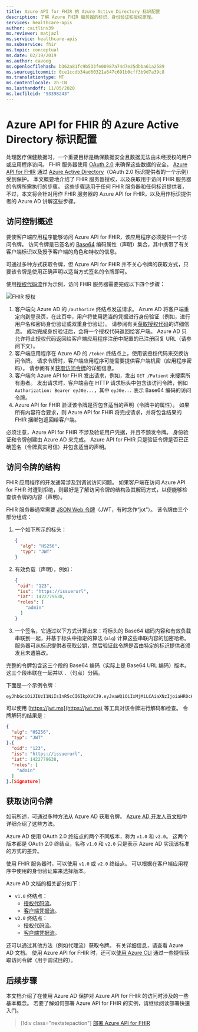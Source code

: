 ```yaml
---
title: Azure API for FHIR 的 Azure Active Directory 标识配置
description: 了解 Azure FHIR 服务器的标识、身份验证和授权原理。
services: healthcare-apis
author: caitlinv39
ms.reviewer: matjazl
ms.service: healthcare-apis
ms.subservice: fhir
ms.topic: conceptual
ms.date: 02/19/2019
ms.author: cavoeg
ms.openlocfilehash: b362a81fc9b533fe00987a74d7e25dbba61a2589
ms.sourcegitcommit: 0ce1ccdb34ad60321a647c691b0cff3b9d7a39c8
ms.translationtype: MT
ms.contentlocale: zh-CN
ms.lasthandoff: 11/05/2020
ms.locfileid: "93398243"
---
```

# <a name="azure-active-directory-identity-configuration-for-azure-api-for-fhir"></a>Azure API for FHIR 的 Azure Active Directory 标识配置

处理医疗保健数据时，一个重要目标是确保数据安全且数据无法由未经授权的用户或应用程序访问。 FHIR 服务器使用 [OAuth 2.0](https://oauth.net/2/) 来确保这些数据的安全。 [Azure API for FHIR](https://azure.microsoft.com/services/azure-api-for-fhir/) 通过 [Azure Active Directory](../active-directory/index.yml)（OAuth 2.0 标识提供者的一个示例）受到保护。 本文概要地介绍了 FHIR 服务器授权，以及获取用于访问 FHIR 服务器的令牌所需执行的步骤。 这些步骤适用于任何 FHIR 服务器和任何标识提供者，不过，本文将会针对用作 FHIR 服务器的 Azure API for FHIR，以及用作标识提供者的 Azure AD 讲解这些步骤。

## <a name="access-control-overview"></a>访问控制概述

要使客户端应用程序能够访问 Azure API for FHIR，该应用程序必须提供一个访问令牌。 访问令牌是已签名的 [Base64](https://en.wikipedia.org/wiki/Base64) 编码属性（声明）集合，其中携带了有关客户端标识以及授予客户端的角色和特权的信息。

可通过多种方式获取令牌，但 Azure API for FHIR 并不关心令牌的获取方式，只要该令牌是使用正确声明以适当方式签名的令牌即可。 

使用[授权代码流](../active-directory/azuread-dev/v1-protocols-oauth-code.md)作为示例，访问 FHIR 服务器需要完成以下四个步骤：

![FHIR 授权](media/azure-ad-hcapi/fhir-authorization.png)

1. 客户端向 Azure AD 的 `/authorize` 终结点发送请求。 Azure AD 将客户端重定向到登录页，在此页中，用户将使用适当的凭据进行身份验证（例如，进行用户名和密码身份验证或双重身份验证）。 请参阅有关[获取授权代码](../active-directory/azuread-dev/v1-protocols-oauth-code.md#request-an-authorization-code)的详细信息。 成功完成身份验证后，会将一个授权代码返回给客户端。  Azure AD 只允许将此授权代码返回给客户端应用程序注册中配置的已注册回复 URL（请参阅下文）。
1. 客户端应用程序在 Azure AD 的 `/token` 终结点上，使用该授权代码来交换访问令牌。 请求令牌时，客户端应用程序可能需要提供客户端机密（应用程序密码）。 请参阅有关[获取访问令牌](../active-directory/azuread-dev/v1-protocols-oauth-code.md#use-the-authorization-code-to-request-an-access-token)的详细信息。
1. 客户端向 Azure API for FHIR 发出请求，例如，发出 `GET /Patient` 来搜索所有患者。 发出请求时，客户端会在 HTTP 请求标头中包含该访问令牌，例如 `Authorization: Bearer eyJ0e...`，其中 `eyJ0e...` 表示 Base64 编码的访问令牌。
1. Azure API for FHIR 验证该令牌是否包含适当的声明（令牌中的属性）。 如果所有内容符合要求，则 Azure API for FHIR 将完成请求，并将包含结果的 FHIR 捆绑包返回给客户端。

必须注意，Azure API for FHIR 不涉及验证用户凭据，并且不颁发令牌。 身份验证和令牌创建由 Azure AD 来完成。 Azure API for FHIR 只是验证令牌是否已正确签名（令牌真实可信）并包含适当的声明。

## <a name="structure-of-an-access-token"></a>访问令牌的结构

FHIR 应用程序的开发通常涉及到调试访问问题。 如果客户端在访问 Azure API for FHIR 时遭到拒绝，则最好是了解访问令牌的结构及其解码方式，以便能够检查该令牌的内容（声明）。 

FHIR 服务器通常需要 [JSON Web 令牌](https://en.wikipedia.org/wiki/JSON_Web_Token)（JWT，有时念作“jot”）。 该令牌由三个部分组成：

1. 一个如下所示的标头：
    ```json
    {
      "alg": "HS256",
      "typ": "JWT"
    }
    ```
1. 有效负载（声明），例如：
    ```json
    {
     "oid": "123",
     "iss": "https://issuerurl",
     "iat": 1422779638,
     "roles": [
        "admin"
      ]
    }
    ```
1. 一个签名，它通过以下方式计算出来：将标头的 Base64 编码内容和有效负载串联到一起，并基于标头中指定的算法 (`alg`) 计算这些串联内容的加密哈希。 服务器可从标识提供者获取公钥，然后验证此令牌是否由特定的标识提供者颁发且未遭篡改。

完整的令牌包含这三个段的 Base64 编码（实际上是 Base64 URL 编码）版本。 这三个段串联在一起并以 `.`（句点）分隔。

下面是一个示例令牌：

```
eyJhbGciOiJIUzI1NiIsInR5cCI6IkpXVCJ9.eyJvaWQiOiIxMjMiLCAiaXNzIjoiaHR0cHM6Ly9pc3N1ZXJ1cmwiLCJpYXQiOjE0MjI3Nzk2MzgsInJvbGVzIjpbImFkbWluIl19.gzSraSYS8EXBxLN_oWnFSRgCzcmJmMjLiuyu5CSpyHI
```

可以使用 [https://jwt.ms](https://jwt.ms) 等工具对该令牌进行解码和检查。 令牌解码的结果是：

```json
{
  "alg": "HS256",
  "typ": "JWT"
}.{
  "oid": "123",
  "iss": "https://issuerurl",
  "iat": 1422779638,
  "roles": [
    "admin"
  ]
}.[Signature]
```

## <a name="obtaining-an-access-token"></a>获取访问令牌

如前所述，可通过多种方法从 Azure AD 获取令牌。 [Azure AD 开发人员文档](../active-directory/develop/index.yml)中详细介绍了这些方法。

Azure AD 使用 OAuth 2.0 终结点的两个不同版本，称为 `v1.0` 和 `v2.0`。 这两个版本都是 OAuth 2.0 终结点，名称 `v1.0` 和 `v2.0` 只是表示 Azure AD 实现该标准的方式的差异。 

使用 FHIR 服务器时，可以使用 `v1.0` 或 `v2.0` 终结点。 可以根据在客户端应用程序中使用的身份验证库来选择版本。

Azure AD 文档的相关部分如下：

* `v1.0` 终结点：
    * [授权代码流](../active-directory/azuread-dev/v1-protocols-oauth-code.md)。
    * [客户端凭据流](../active-directory/azuread-dev/v1-oauth2-client-creds-grant-flow.md)。
* `v2.0` 终结点：
    * [授权代码流](../active-directory/develop/v2-oauth2-auth-code-flow.md)。
    * [客户端凭据流](../active-directory/develop/v2-oauth2-client-creds-grant-flow.md)。

还可以通过其他方法（例如代理流）获取令牌。 有关详细信息，请查看 Azure AD 文档。 使用 Azure API for FHIR 时，还可以[使用 Azure CLI](get-healthcare-apis-access-token-cli.md) 通过一些捷径获取访问令牌（用于调试目的）。

## <a name="next-steps"></a>后续步骤

本文档介绍了在使用 Azure AD 保护对 Azure API for FHIR 的访问时涉及的一些基本概念。 若要了解如何部署 Azure API for FHIR 的实例，请继续阅读部署快速入门。

>[!div class="nextstepaction"]
>[部署 Azure API for FHIR](fhir-paas-portal-quickstart.md)